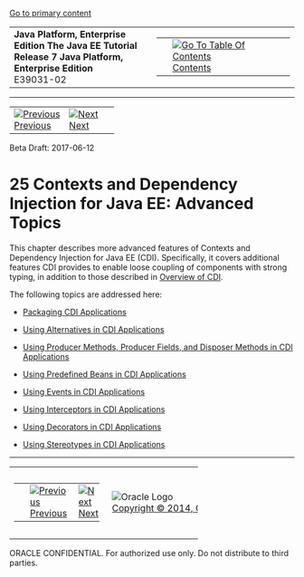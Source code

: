 [Go to primary content](#BEGIN)

<table>
<colgroup>
<col width="50%" />
<col width="50%" />
</colgroup>
<tbody>
<tr class="odd">
<td><strong>Java Platform, Enterprise Edition The Java EE Tutorial</strong><br />
<strong>Release 7 Java Platform, Enterprise Edition</strong><br />
E39031-02</td>
<td><table>
<tbody>
<tr class="odd">
<td> </td>
<td><a href="toc.htm"><img src="../../dcommon/gifs/toc.gif" alt="Go To Table Of Contents" /><br />
<span class="icon">Contents</span></a></td>
</tr>
</tbody>
</table></td>
</tr>
</tbody>
</table>

-----

<table>
<tbody>
<tr class="odd">
<td><a href="cdi-basicexamples003.htm"><img src="../../dcommon/gifs/leftnav.gif" alt="Previous" /><br />
<span class="icon">Previous</span></a> </td>
<td><a href="cdi-adv001.htm"><img src="../../dcommon/gifs/rightnav.gif" alt="Next" /><br />
<span class="icon">Next</span></a></td>
<td> </td>
</tr>
</tbody>
</table>

Beta Draft: 2017-06-12

# 25 Contexts and Dependency Injection for Java EE: Advanced Topics

This chapter describes more advanced features of Contexts and Dependency
Injection for Java EE (CDI). Specifically, it covers additional features
CDI provides to enable loose coupling of components with strong typing,
in addition to those described in [Overview of
CDI](cdi-basic002.htm#GIWHL).

The following topics are addressed here:

  - [Packaging CDI Applications](cdi-adv001.htm#CACDCFDE)

  - [Using Alternatives in CDI Applications](cdi-adv002.htm#GJSDF)

  - [Using Producer Methods, Producer Fields, and Disposer Methods in
    CDI Applications](cdi-adv003.htm#GKGKV)

  - [Using Predefined Beans in CDI
    Applications](cdi-adv004.htm#CJGHGDBA)

  - [Using Events in CDI Applications](cdi-adv005.htm#GKHIC)

  - [Using Interceptors in CDI Applications](cdi-adv006.htm#GKHJX)

  - [Using Decorators in CDI Applications](cdi-adv007.htm#GKHQF)

  - [Using Stereotypes in CDI Applications](cdi-adv008.htm#GKHQC)

-----

<table style="width:66%;">
<colgroup>
<col width="33%" />
<col width="0%" />
<col width="33%" />
</colgroup>
<tbody>
<tr class="odd">
<td><table style="width:96%;">
<colgroup>
<col width="0%" />
<col width="48%" />
<col width="48%" />
</colgroup>
<tbody>
<tr class="odd">
<td> </td>
<td><a href="cdi-basicexamples003.htm"><img src="../../dcommon/gifs/leftnav.gif" alt="Previous" /><br />
<span class="icon">Previous</span></a> </td>
<td><a href="cdi-adv001.htm"><img src="../../dcommon/gifs/rightnav.gif" alt="Next" /><br />
<span class="icon">Next</span></a></td>
</tr>
</tbody>
</table></td>
<td><img src="../../dcommon/gifs/oracle.gif" alt="Oracle Logo" class="copyrightlogo" /> <a href="../../dcommon/html/cpyr.htm"><br />
<span class="copyrightlogo">Copyright © 2014, Oracle and/or its affiliates. All rights reserved.</span></a></td>
<td><table>
<tbody>
<tr class="odd">
<td> </td>
<td><a href="toc.htm"><img src="../../dcommon/gifs/toc.gif" alt="Go To Table Of Contents" /><br />
<span class="icon">Contents</span></a></td>
</tr>
</tbody>
</table></td>
</tr>
</tbody>
</table>

ORACLE CONFIDENTIAL. For authorized use only. Do not distribute to third parties.
